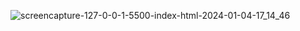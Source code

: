 
![screencapture-127-0-0-1-5500-index-html-2024-01-04-17_14_46](https://github.com/Het2604/Merge-Arrays-and-Remove-Duplicates/assets/137598780/bd30ea58-8947-4f9c-b02e-96741001f3e3)
